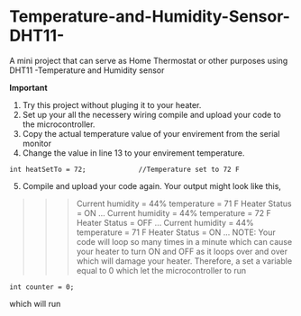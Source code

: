 # Temperature-and-Humidity-Sensor-DHT11-
A mini project that can serve as Home Thermostat or other purposes using DHT11 -Temperature and Humidity sensor

**Important**
1. Try this project without pluging it to your heater.
2. Set up your all the necessery wiring compile and upload your code to the microcontroller. 
3. Copy the actual temperature value of your envirement from the serial monitor
4. Change the value in line 13 to your envirement temperature.
```
int heatSetTo = 72;             //Temperature set to 72 F 
```
5. Compile and upload your code again. 
Your output might look like this,
>>>Current humidity = 44%
>>>temperature = 71 F
>>>Heater Status = ON
>>>...
>>>Current humidity = 44%
>>>temperature = 72 F
>>>Heater Status = OFF
>>>...
>>>Current humidity = 44%
>>>temperature = 71 F
>>>Heater Status = ON
>>>...
NOTE: Your code will loop so many times in a minute which can cause your heater to turn ON and OFF as it loops over and over which will damage your heater.
Therefore, a set a variable equal to 0 which let the microcontroller to run 
```
int counter = 0; 
```
which will run 
